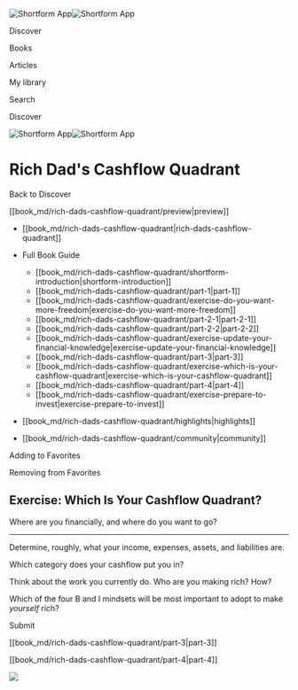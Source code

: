 ![Shortform App](/img/logo.36a2399e.svg)![Shortform App](/img/logo-dark.70c1b072.svg)

Discover

Books

Articles

My library

Search

Discover

![Shortform App](/img/logo.36a2399e.svg)![Shortform App](/img/logo-dark.70c1b072.svg)

# Rich Dad's Cashflow Quadrant

Back to Discover

[[book_md/rich-dads-cashflow-quadrant/preview|preview]]

  * [[book_md/rich-dads-cashflow-quadrant|rich-dads-cashflow-quadrant]]
  * Full Book Guide

    * [[book_md/rich-dads-cashflow-quadrant/shortform-introduction|shortform-introduction]]
    * [[book_md/rich-dads-cashflow-quadrant/part-1|part-1]]
    * [[book_md/rich-dads-cashflow-quadrant/exercise-do-you-want-more-freedom|exercise-do-you-want-more-freedom]]
    * [[book_md/rich-dads-cashflow-quadrant/part-2-1|part-2-1]]
    * [[book_md/rich-dads-cashflow-quadrant/part-2-2|part-2-2]]
    * [[book_md/rich-dads-cashflow-quadrant/exercise-update-your-financial-knowledge|exercise-update-your-financial-knowledge]]
    * [[book_md/rich-dads-cashflow-quadrant/part-3|part-3]]
    * [[book_md/rich-dads-cashflow-quadrant/exercise-which-is-your-cashflow-quadrant|exercise-which-is-your-cashflow-quadrant]]
    * [[book_md/rich-dads-cashflow-quadrant/part-4|part-4]]
    * [[book_md/rich-dads-cashflow-quadrant/exercise-prepare-to-invest|exercise-prepare-to-invest]]
  * [[book_md/rich-dads-cashflow-quadrant/highlights|highlights]]
  * [[book_md/rich-dads-cashflow-quadrant/community|community]]



Adding to Favorites 

Removing from Favorites 

## Exercise: Which Is Your Cashflow Quadrant?

Where are you financially, and where do you want to go?

* * *

Determine, roughly, what your income, expenses, assets, and liabilities are.

Which category does your cashflow put you in?

Think about the work you currently do. Who are you making rich? How?

Which of the four B and I mindsets will be most important to adopt to make _yourself_ rich?

Submit 

[[book_md/rich-dads-cashflow-quadrant/part-3|part-3]]

[[book_md/rich-dads-cashflow-quadrant/part-4|part-4]]

![](https://bat.bing.com/action/0?ti=56018282&Ver=2&mid=e709b35c-dc53-454e-b6c3-ef4bf8a6fe5d&sid=f30c5e70639211ee87d33f0876d93783&vid=f30c9700639211eeb3a75d830392c94f&vids=0&msclkid=N&pi=0&lg=en-US&sw=800&sh=600&sc=24&nwd=1&tl=Shortform%20%7C%20Book&p=https%3A%2F%2Fwww.shortform.com%2Fapp%2Fbook%2Frich-dads-cashflow-quadrant%2Fexercise-which-is-your-cashflow-quadrant&r=&lt=305&evt=pageLoad&sv=1&rn=266577)
